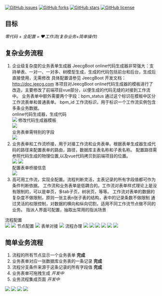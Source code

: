 [![GitHub issues](https://img.shields.io/github/issues/dong-jianbin/activiti-jeecg-boot)](https://github.com/dong-jianbin/activiti-jeecg-boot/issues)
[![GitHub forks](https://img.shields.io/github/forks/dong-jianbin/activiti-jeecg-boot)](https://github.com/dong-jianbin/activiti-jeecg-boot/network)
[![GitHub stars](https://img.shields.io/github/stars/dong-jianbin/activiti-jeecg-boot)](https://github.com/dong-jianbin/activiti-jeecg-boot/stargazers)
[![GitHub license](https://img.shields.io/github/license/dong-jianbin/activiti-jeecg-boot)](https://github.com/dong-jianbin/activiti-jeecg-boot)

## 目标
*零代码 + 全配置 = ❤️工作流(复杂业务+简单操作)*

## 复杂业务流程

1. 企业级复杂度的业务表单生成器
    JeecgBoot online代码生成器非常强大：支持单表、一对一、一对多、树模型生成，生成的代码包括前台和后台，生成后直接使用，无需修改
    具体配置请参见 JeecgBoot 开发文档： http://doc.jeecg.com
    本项目对JeecgBoot online代码生成器的模板进行了改造，主要修改了前端项目vue部分，以便生成的代码无缝的对接到工作流中。
    业务表单中额外需要两个字段：bpm_status 通过这个标识在模板中区分工作流表单和普通表单。
                            bpm_id 工作流标识，用于标识一个工作流实例包含多条业务数据。  
online代码生成器，生成代码  
![](jeecg-boot/img/img_18.png)
修改代码生成器模板   
![](jeecg-boot/img/img_20.png)  
业务表单需特别的字段  
![](jeecg-boot/img/img_19.png)
2. 业务表单和工作流桥接，用于对接工作流和业务表单。根据表单生成器生成代码的路径来配置表单的路由，路径，数据库主表名称和子表名称。
配置路径需参照代码生成的物理位置,以及vue代码拷贝到前端项目的位置。  
![](jeecg-boot/img/img_22.png)
![](jeecg-boot/img/img_23.png)  
配置表单桥接信息  
![](jeecg-boot/img/img_21.png)
3. 高可用工作流，实现全配置。流程判断灵活，主表记录的所有字段值都可作为条件判断依据。
工作流和业务表单是低耦合的。工作流对表单样式理论上是没有限制的，可以是单页，多tab子页，树状页，等等。
工作流对表单的数据的复杂度不做限制，原则一张主表n张子表的结构，表中的记录条数不做限制
通过灵活的权限控制，对数据的横向和纵向切割，适用不同工作流节点做不同的业务。
指派人界面可配置，抽取出常用的指派场景  

流程配置   
![](jeecg-boot/img/img.png)
![](jeecg-boot/img/img_3.png)
节点配置
![](jeecg-boot/img/img_5.png)
表单对接
![](jeecg-boot/img/img_2.png)
流程办理
![](jeecg-boot/img/img_8.png)
![](jeecg-boot/img/img_7.png)
![](jeecg-boot/img/img_9.png)
![](jeecg-boot/img/img_10.png)
![](jeecg-boot/img/img_11.png)
![](jeecg-boot/img/img_1.png)

## 简单业务流程

1. 流程的所有节点显示一个业务表单  **完成**
2. 业务表单对应一张数据库业务表的一条记录 **完成**
3. 流程分支条件来源于这条记录的所有字段值 **完成**
4. 业务表单可拖拽生成 *开发中*
5. 业务流程集成页面 *开发中*

![](jeecg-boot/img/img_14.png)
![](jeecg-boot/img/img_15.png)
![](jeecg-boot/img/img_16.png)
![](jeecg-boot/img/img_17.png)